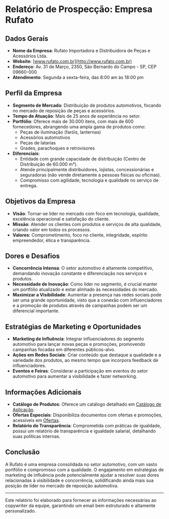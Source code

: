 # Relatório de Prospecção: Empresa Rufato

## **Dados Gerais**
- **Nome da Empresa**: Rufato Importadora e Distribuidora de Peças e Acessórios Ltda.
- **Website**: [www.rufato.com.br](http://www.rufato.com.br)
- **Endereço**: Av. 31 de Março, 2350, São Bernardo do Campo - SP, CEP 09660-000
- **Atendimento**: Segunda a sexta-feira, das 8:00 am às 18:00 pm

## **Perfil da Empresa**
- **Segmento de Mercado**: Distribuição de produtos automotivos, focando no mercado de reposição de peças e acessórios.
- **Tempo de Atuação**: Mais de 25 anos de experiência no setor.
- **Portfólio**: Oferece mais de 30.000 itens, com mais de 600 fornecedores, abrangendo uma ampla gama de produtos como:
  - Peças de iluminação (faróis, lanternas)
  - Acessórios automotivos
  - Peças de latarias
  - Grades, parachoques e retrovisores
- **Diferenciais**:
  - Entidade com grande capacidade de distribuição (Centro de Distribuição de 60.000 m²).
  - Atende principalmente distribuidores, lojistas, concessionárias e seguradoras (não vende diretamente a pessoas físicas ou oficinas).
  - Compromisso com agilidade, tecnologia e qualidade no serviço de entrega.

## **Objetivos da Empresa**
- **Visão**: Tornar-se líder no mercado com foco em tecnologia, qualidade, excelência operacional e satisfação do cliente.
- **Missão**: Atender os clientes com produtos e serviços de alta qualidade, criando valor em todos os processos.
- **Valores**: Comprometimento, foco no cliente, integridade, espírito empreendedor, ética e transparência.

## **Dores e Desafios**
- **Concorrência Intensa**: O setor automotivo é altamente competitivo, demandando inovação constante e diferenciação nos serviços e produtos.
- **Necessidade de Inovação**: Como líder no segmento, é crucial manter um portfólio atualizado e estar alinhado às necessidades do mercado.
- **Maximizar a Visibilidade**: Aumentar a presença nas redes sociais pode ser uma grande oportunidade, visto que a conexão com influenciadores e a promoção de produtos através de campanhas podem ser um diferencial importante.

## **Estratégias de Marketing e Oportunidades**
- **Marketing de Influência**: Integrar influenciadores do segmento automotivo para lançar novas peças e promoções, promovendo campanhas focadas em diferentes públicos-alvo.
- **Ações em Redes Sociais**: Criar conteúdo que destaque a qualidade e a variedade dos produtos, ao mesmo tempo que incorpora feedback de influenciadores.
- **Eventos e Feiras**: Considerar a participação em eventos do setor automotivo para aumentar a visibilidade e fazer networking.

## **Informações Adicionais**
- **Catálogo de Produtos**: Oferece um catálogo detalhado em [Catálogo de Aplicação](https://www.rufato.com.br/catalogo-aplicacao.html).
- **Ofertas Especiais**: Disponibiliza documentos com ofertas e promoções, acessíveis em [Ofertas](https://www.rufato.com.br/downloads/ofertas.pdf).
- **Relatório de Transparência**: Comprometida com práticas de igualdade, possui um relatório de transparência e igualdade salarial, detalhando suas políticas internas.

## **Conclusão**
A Rufato é uma empresa consolidada no setor automotivo, com um vasto portfólio e compromisso com a qualidade. O engajamento em estratégias de marketing de influência pode potencialmente ajudar a resolver suas dores relacionadas à visibilidade e concorrência, solidificando ainda mais sua posição de líder no mercado de reposição automotiva.

---

Este relatório foi elaborado para fornecer as informações necessárias ao copywriter da equipe, garantindo um email bem estruturado e altamente personalizado.